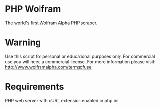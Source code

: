 PHP Wolfram
===========

The world's first Wolfram Alpha PHP scraper.


Warning
===========
Use this script for personal or educational purposes only. For commercial use you will need a commercial license. For more information please visit: http://www.wolframalpha.com/termsofuse


Requirements
===========
PHP web server with cURL extension enabled in php.ini
